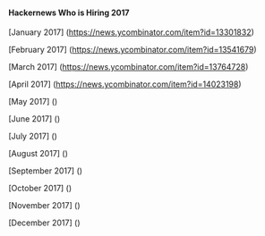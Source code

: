 #### Hackernews Who is Hiring 2017

[January 2017]
(https://news.ycombinator.com/item?id=13301832)

[February 2017]
(https://news.ycombinator.com/item?id=13541679)

[March 2017]
(https://news.ycombinator.com/item?id=13764728)

[April 2017]
(https://news.ycombinator.com/item?id=14023198)

[May 2017]
()

[June 2017]
()

[July 2017]
()

[August 2017]
()

[September 2017]
()

[October 2017]
()

[November 2017]
()

[December 2017]
()
